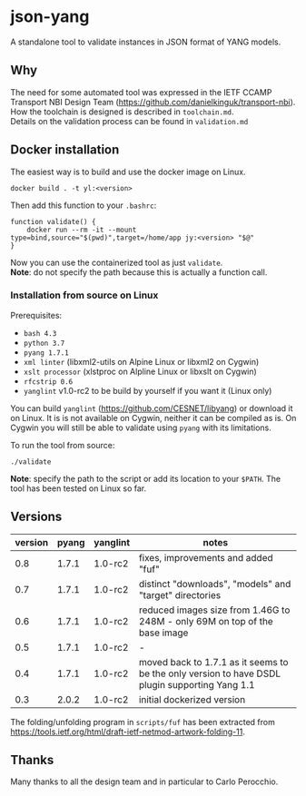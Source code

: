 # json-yang

A standalone tool to validate instances in JSON format of YANG models.

## Why

The need for some automated tool was expressed in the IETF CCAMP Transport
NBI Design Team (https://github.com/danielkinguk/transport-nbi).
How the toolchain is designed is described in `toolchain.md`.  
Details on the validation process can be found in `validation.md`

## Docker installation

The easiest way is to build and use the docker image on Linux.  
```
docker build . -t yl:<version>
```

Then add this function to your ```.bashrc```:

```
function validate() {
    docker run --rm -it --mount type=bind,source="$(pwd)",target=/home/app jy:<version> "$@"
}
```

Now you can use the containerized tool as just ```validate```.  
**Note**: do not specify the path because this is actually a function call.

### Installation from source on Linux

Prerequisites:
- `bash 4.3`
- `python 3.7`
- `pyang 1.7.1`
- `xml linter` (libxml2-utils on Alpine Linux or libxml2 on Cygwin)
- `xslt processor` (xlstproc on Alpline Linux or libxslt on Cygwin)
- `rfcstrip 0.6`
- `yanglint` v1.0-rc2 to be build by yourself if you want it (Linux only)

You can build `yanglint` (https://github.com/CESNET/libyang) or download it
on Linux. It is is not available on Cygwin, neither it can be compiled as is.
On Cygwin you will still be able to validate using `pyang` with its limitations.

To run the tool from source:
```
./validate
```

**Note**: specify the path to the script or add its location to your ```$PATH```.
The tool has been tested on Linux so far.

## Versions

| version | pyang   | yanglint | notes |
| ------- | ------- | -------- | ------|
| 0.8 | 1.7.1 | 1.0-rc2 | fixes, improvements and added "fuf" |
| 0.7 | 1.7.1 | 1.0-rc2 | distinct "downloads", "models" and "target" directories |
| 0.6 | 1.7.1 | 1.0-rc2 | reduced images size from 1.46G to 248M -  only 69M on top of the base image |
| 0.5 | 1.7.1 | 1.0-rc2 |  -           |
| 0.4 | 1.7.1 | 1.0-rc2 | moved back to 1.7.1 as it seems to be the only version to have DSDL plugin supporting Yang 1.1 |
| 0.3 | 2.0.2 | 1.0-rc2 | initial dockerized version |

The folding/unfolding program in ```scripts/fuf``` has been extracted from https://tools.ietf.org/html/draft-ietf-netmod-artwork-folding-11.

## Thanks

Many thanks to all the design team and in particular to Carlo Perocchio.
